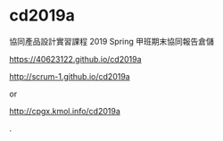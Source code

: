 # cd2019a
協同產品設計實習課程 2019 Spring 甲班期末協同報告倉儲

https://40623122.github.io/cd2019a



http://scrum-1.github.io/cd2019a

or 

http://cpgx.kmol.info/cd2019a


. 
